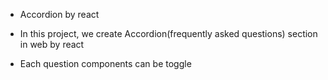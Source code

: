- Accordion by react


- In this project, we create Accordion(frequently asked questions) section in web by react 

- Each question components can be toggle